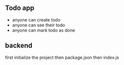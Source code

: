 ## Todo app

- anyone can create todo
- anyone can see their todo
- anyone can mark todo as done

## backend

first initialize the project
then package.json
then index.js
